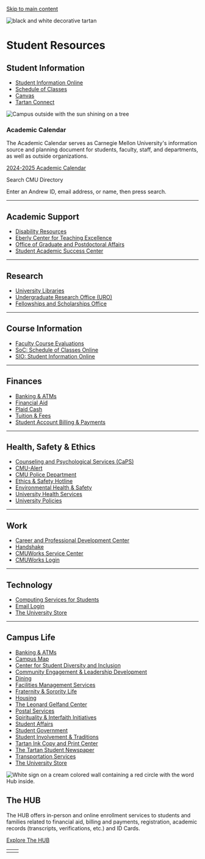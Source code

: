 [Skip to main content](https://www.cmu.edu/current-students#main-content)

![black and white decorative tartan](https://www.cmu.edu/sites/default/files/styles/large_hero_1920x1080/public/2025-06/hero-bg-tartan_mw_01_1920x1080_40.jpg.webp?itok=n0KrUv8s)

# Student Resources

## Student Information

- [Student Information Online](https://s3.andrew.cmu.edu/sio/)
- [Schedule of Classes](https://enr-apps.as.cmu.edu/open/SOC/SOCServlet)
- [Canvas](https://www.cmu.edu/canvas/)
- [Tartan Connect](https://tartanconnect.cmu.edu/home_login)

![Campus outside with the sun shining on a tree](https://www.cmu.edu/sites/default/files/styles/large_box_800_x_600/public/2025-05/MC-200609-Campus%20Stockn_-1074.jpg.webp?itok=Ytr42r4g)

### Academic Calendar

The Academic Calendar serves as Carnegie Mellon University's information source and planning document for students, faculty, staff, and departments, as well as outside organizations.

[2024-2025 Academic Calendar](https://www.cmu.edu/hub/calendar/)

Search CMU Directory

Enter an Andrew ID, email address, or name, then press search.

* * *

## Academic Support

- [Disability Resources](https://www.cmu.edu/disability-resources/index.html)
- [Eberly Center for Teaching Excellence](https://www.cmu.edu/teaching/)
- [Office of Graduate and Postdoctoral Affairs](https://www.cmu.edu/graduate/index.html)
- [Student Academic Success Center](https://www.cmu.edu/student-success/index.html)

* * *

## Research

- [University Libraries](http://www.library.cmu.edu/)
- [Undergraduate Research Office (URO)](http://www.cmu.edu/uro/)
- [Fellowships and Scholarships Office](http://www.cmu.edu/fso/)

* * *

## Course Information

- [Faculty Course Evaluations](http://www.cmu.edu/hub/fce/index.html)
- [SoC: Schedule of Classes Online](https://enr-apps.as.cmu.edu/open/SOC/SOCServlet)
- [SIO: Student Information Online](https://www.cmu.edu/hub/sio/about.html)

* * *

## Finances

- [Banking & ATMs](https://www.cmu.edu/cohon-university-center/stores-and-services/index.html#banking)
- [Financial Aid](https://www.cmu.edu/finaid/)
- [Plaid Cash](https://www.cmu.edu/idplus/plaidcash/index.html)
- [Tuition & Fees](https://www.cmu.edu/sfs/tuition/index.html)
- [Student Account Billing & Payments](https://www.cmu.edu/sfs/billing/index.html)

* * *

## Health, Safety & Ethics

- [Counseling and Psychological Services (CaPS)](https://www.cmu.edu/counseling/)
- [CMU-Alert](https://www.cmu.edu/alert/)
- [CMU Police Department](https://www.cmu.edu/police/)
- [Ethics & Safety Hotline](https://www.cmu.edu/hr/ethics-hotline/)
- [Environmental Health & Safety](https://www.cmu.edu/ehs/)
- [University Health Services](https://www.cmu.edu/health-services/)
- [University Policies](https://www.cmu.edu/policies/index.html)

* * *

## Work

- [Career and Professional Development Center](https://www.cmu.edu/career/)
- [Handshake](https://cmu.joinhandshake.com/)
- [CMUWorks Service Center](https://www.cmu.edu/cmuworks/)
- [CMUWorks Login](https://wd5.myworkday.com/cmu/d/home.htmld)

* * *

## Technology

- [Computing Services for Students](https://www.cmu.edu/computing/students/index.html)
- [Email Login](https://email.cmu.edu/)
- [The University Store](https://bookstore.web.cmu.edu/SiteText?id=73600)

* * *

## Campus Life

- [Banking & ATMs](https://www.cmu.edu/cohon-university-center/stores-and-services/index.html#banking)
- [Campus Map](https://www.cmu.edu/visit/visitor-information#maps)
- [Center for Student Diversity and Inclusion](https://www.cmu.edu/student-diversity/index.html)
- [Community Engagement & Leadership Development](https://www.cmu.edu/student-affairs/celd/index.html)
- [Dining](https://www.cmu.edu/dining/)
- [Facilities Management Services](https://www.cmu.edu/fms/)
- [Fraternity & Sorority Life](https://www.cmu.edu/fsl/index.html)
- [Housing](https://www.cmu.edu/housing/)
- [The Leonard Gelfand Center](https://www.cmu.edu/gelfand/)
- [Postal Services](https://www.cmu.edu/postoffice/)
- [Spirituality & Interfaith Initiatives](https://www.cmu.edu/wellbeing/resources/religious-spiritual/index.html)
- [Student Affairs](http://www.cmu.edu/student-affairs/)
- [Student Government](https://www.cmu.edu/stugov/)
- [Student Involvement & Traditions](https://www.cmu.edu/student-affairs/sit/index.html)
- [Tartan Ink Copy and Print Center](https://www.cmu.edu/tartanink/)
- [The Tartan Student Newspaper](https://thetartan.org/)
- [Transportation Services](https://www.cmu.edu/transportation)
- [The University Store](https://bookstore.web.cmu.edu/home)

![White sign on a cream colored wall containing a red circle with the word Hub inside.](https://www.cmu.edu/sites/default/files/styles/large_box_800_x_600/public/2025-05/MC-200616B-hub05.jpg.webp?itok=cKLbHcht)

## The HUB

The HUB offers in-person and online enrollment services to students and families related to financial aid, billing and payments, registration, academic records (transcripts, verifications, etc.) and ID Cards.

[Explore The HUB](https://www.cmu.edu/hub)

|     |     |
| --- | --- |
|  |  |
